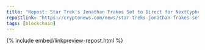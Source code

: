 ```yaml
---
title: "Repost: Star Trek's Jonathan Frakes Set to Direct for NextCypher: Deadline"
repostlink: "https://cryptonews.com/news/star-treks-jonathan-frakes-set-to-direct-series-for-jeff-garziks-web3-production-studio-deadline.htm"
tags: [blockchain]
---
```


{% include embed/linkpreview-repost.html %}
